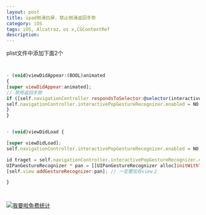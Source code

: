 ```yaml
---
layout: post
title: ipad侧滑白屏，禁止侧滑返回手势
category: iOS
tags: iOS, Alcatraz，os x,CGContextRef
description:
---
```


plist文件中添加下面2个

```javascript


- (void)viewDidAppear:(BOOL)animated
{
[super viewDidAppear:animated];
// 禁用返回手势
if ([self.navigationController respondsToSelector:@selector(interactivePopGestureRecognizer)]) {
self.navigationController.interactivePopGestureRecognizer.enabled = NO;
}
}


- (void)viewDidLoad {

[super viewDidLoad];
self.navigationController.interactivePopGestureRecognizer.enabled = NO;

id traget = self.navigationController.interactivePopGestureRecognizer.delegate;
UIPanGestureRecognizer * pan = [[UIPanGestureRecognizer alloc]initWithTarget:traget action:nil];
[self.view addGestureRecognizer:pan]; // 一定要加在view上

}




```









<script language="javascript" type="text/javascript" src="//js.users.51.la/19176892.js"></script>
<noscript><a href="//www.51.la/?19176892" target="_blank"><img alt="&#x6211;&#x8981;&#x5566;&#x514D;&#x8D39;&#x7EDF;&#x8BA1;" src="//img.users.51.la/19176892.asp" style="border:none" /></a></noscript>


